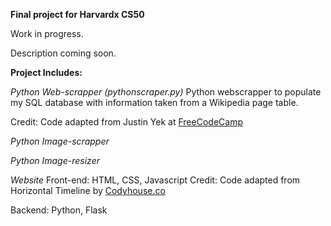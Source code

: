 **Final project for Harvardx CS50**

Work in progress.

Description coming soon.

**Project Includes:**

*Python Web-scrapper (pythonscraper.py)*
Python webscrapper to populate my SQL database with information taken from a Wikipedia page table.

Credit: Code adapted from Justin Yek at [FreeCodeCamp](https://www.freecodecamp.org/news/how-to-scrape-websites-with-python-and-beautifulsoup-5946935d93fe/)

*Python Image-scrapper*

*Python Image-resizer*

*Website*
Front-end: HTML, CSS, Javascript
Credit: Code adapted from Horizontal Timeline by [Codyhouse.co](https://codyhouse.co/gem/horizontal-timeline/)

Backend: Python, Flask 